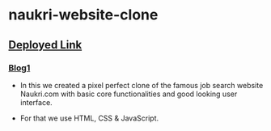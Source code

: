 # naukri-website-clone 

## [Deployed Link](https://naukri-clone-page.netlify.app/)

### [Blog1](https://gaurav1.hashnode.dev/naukri-clone)    

- In this we created a pixel perfect clone of the famous job search website Naukri.com with basic core functionalities and good looking user interface.

- For that we use HTML, CSS & JavaScript.
